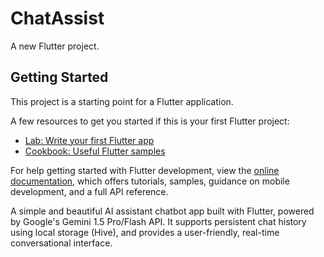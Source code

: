 
# ChatAssist
A new Flutter project.

## Getting Started

This project is a starting point for a Flutter application.

A few resources to get you started if this is your first Flutter project:

- [Lab: Write your first Flutter app](https://docs.flutter.dev/get-started/codelab)
- [Cookbook: Useful Flutter samples](https://docs.flutter.dev/cookbook)

For help getting started with Flutter development, view the
[online documentation](https://docs.flutter.dev/), which offers tutorials,
samples, guidance on mobile development, and a full API reference.


A simple and beautiful AI assistant chatbot app built with Flutter, powered by Google's Gemini 1.5 Pro/Flash API. It supports persistent chat history using local storage (Hive), and provides a user-friendly, real-time conversational interface.


